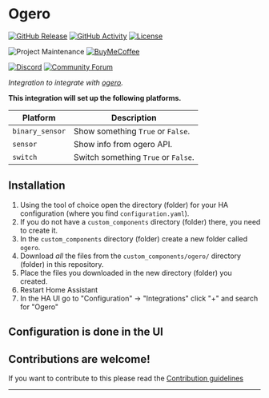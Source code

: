 # Ogero

[![GitHub Release][releases-shield]][releases]
[![GitHub Activity][commits-shield]][commits]
[![License][license-shield]](LICENSE)

![Project Maintenance][maintenance-shield]
[![BuyMeCoffee][buymecoffeebadge]][buymecoffee]

[![Discord][discord-shield]][discord]
[![Community Forum][forum-shield]][forum]

_Integration to integrate with [ogero][ogero]._

**This integration will set up the following platforms.**

Platform | Description
-- | --
`binary_sensor` | Show something `True` or `False`.
`sensor` | Show info from ogero API.
`switch` | Switch something `True` or `False`.

## Installation

1. Using the tool of choice open the directory (folder) for your HA configuration (where you find `configuration.yaml`).
1. If you do not have a `custom_components` directory (folder) there, you need to create it.
1. In the `custom_components` directory (folder) create a new folder called `ogero`.
1. Download _all_ the files from the `custom_components/ogero/` directory (folder) in this repository.
1. Place the files you downloaded in the new directory (folder) you created.
1. Restart Home Assistant
1. In the HA UI go to "Configuration" -> "Integrations" click "+" and search for "Ogero"

## Configuration is done in the UI

<!---->

## Contributions are welcome!

If you want to contribute to this please read the [Contribution guidelines](CONTRIBUTING.md)

***

[ogero]: https://github.com/oraad/ha-ogero
[buymecoffee]: https://www.buymeacoffee.com/ludeeus
[buymecoffeebadge]: https://img.shields.io/badge/buy%20me%20a%20coffee-donate-yellow.svg?style=for-the-badge
[commits-shield]: https://img.shields.io/github/commit-activity/y/oraad/ha-ogero.svg?style=for-the-badge
[commits]: https://github.com/oraad/ha-ogero/commits/main
[discord]: https://discord.gg/Qa5fW2R
[discord-shield]: https://img.shields.io/discord/330944238910963714.svg?style=for-the-badge
[exampleimg]: example.png
[forum-shield]: https://img.shields.io/badge/community-forum-brightgreen.svg?style=for-the-badge
[forum]: https://community.home-assistant.io/
[license-shield]: https://img.shields.io/github/license/oraad/ha-ogero.svg?style=for-the-badge
[maintenance-shield]: https://img.shields.io/badge/maintainer-Joakim%20Sørensen%20%40ludeeus-blue.svg?style=for-the-badge
[releases-shield]: https://img.shields.io/github/release/oraad/ha-ogero.svg?style=for-the-badge
[releases]: https://github.com/oraad/ha-ogero/releases
